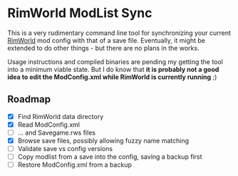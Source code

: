 # RimWorld ModList Sync

This is a very rudimentary command line tool for synchronizing your current
[RimWorld](https://rimworldgame.com/) mod config with that of a save file. Eventually, it
might be extended to do other things - but there are no plans in the works.

Usage instructions and compiled binaries are pending my getting the tool into a minimum
viable state. But I do know that **it is probably not a good idea to edit the ModConfig.xml
while RimWorld is currently running** ;)

## Roadmap
* [x] Find RimWorld data directory
* [x] Read ModConfig.xml
* [ ] ... and Savegame.rws files
* [x] Browse save files, possibly allowing fuzzy name matching
* [ ] Validate save vs config versions
* [ ] Copy modlist from a save into the config, saving a backup first
* [ ] Restore ModConfig.xml from a backup

